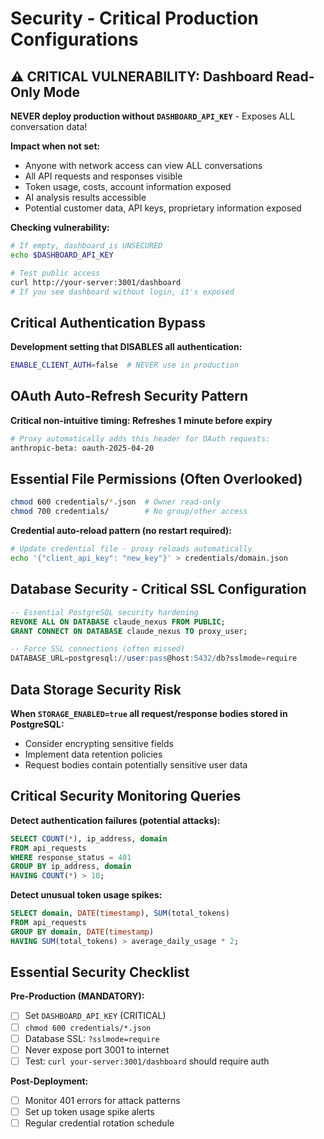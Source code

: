 # Security - Critical Production Configurations

## ⚠️ CRITICAL VULNERABILITY: Dashboard Read-Only Mode

**NEVER deploy production without `DASHBOARD_API_KEY`** - Exposes ALL conversation data!

**Impact when not set:**

- Anyone with network access can view ALL conversations
- All API requests and responses visible
- Token usage, costs, account information exposed
- AI analysis results accessible
- Potential customer data, API keys, proprietary information exposed

**Checking vulnerability:**

```bash
# If empty, dashboard is UNSECURED
echo $DASHBOARD_API_KEY

# Test public access
curl http://your-server:3001/dashboard
# If you see dashboard without login, it's exposed
```

## Critical Authentication Bypass

**Development setting that DISABLES all authentication:**

```bash
ENABLE_CLIENT_AUTH=false  # NEVER use in production
```

## OAuth Auto-Refresh Security Pattern

**Critical non-intuitive timing: Refreshes 1 minute before expiry**

```bash
# Proxy automatically adds this header for OAuth requests:
anthropic-beta: oauth-2025-04-20
```

## Essential File Permissions (Often Overlooked)

```bash
chmod 600 credentials/*.json  # Owner read-only
chmod 700 credentials/        # No group/other access
```

**Credential auto-reload pattern (no restart required):**

```bash
# Update credential file - proxy reloads automatically
echo '{"client_api_key": "new_key"}' > credentials/domain.json
```

## Database Security - Critical SSL Configuration

```sql
-- Essential PostgreSQL security hardening
REVOKE ALL ON DATABASE claude_nexus FROM PUBLIC;
GRANT CONNECT ON DATABASE claude_nexus TO proxy_user;

-- Force SSL connections (often missed)
DATABASE_URL=postgresql://user:pass@host:5432/db?sslmode=require
```

## Data Storage Security Risk

**When `STORAGE_ENABLED=true` all request/response bodies stored in PostgreSQL:**

- Consider encrypting sensitive fields
- Implement data retention policies
- Request bodies contain potentially sensitive user data

## Critical Security Monitoring Queries

**Detect authentication failures (potential attacks):**

```sql
SELECT COUNT(*), ip_address, domain
FROM api_requests
WHERE response_status = 401
GROUP BY ip_address, domain
HAVING COUNT(*) > 10;
```

**Detect unusual token usage spikes:**

```sql
SELECT domain, DATE(timestamp), SUM(total_tokens)
FROM api_requests
GROUP BY domain, DATE(timestamp)
HAVING SUM(total_tokens) > average_daily_usage * 2;
```

## Essential Security Checklist

**Pre-Production (MANDATORY):**

- [ ] Set `DASHBOARD_API_KEY` (CRITICAL)
- [ ] `chmod 600 credentials/*.json`
- [ ] Database SSL: `?sslmode=require`
- [ ] Never expose port 3001 to internet
- [ ] Test: `curl your-server:3001/dashboard` should require auth

**Post-Deployment:**

- [ ] Monitor 401 errors for attack patterns
- [ ] Set up token usage spike alerts
- [ ] Regular credential rotation schedule
